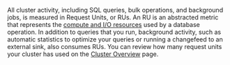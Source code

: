 All cluster activity, including SQL queries, bulk operations, and background jobs, is measured in Request Units, or RUs. An RU is an abstracted metric that represents the [compute and I/O resources](resource-usage.md#understand-resource-consumption) used by a database operation. In addition to queries that you run, background activity, such as automatic statistics to optimize your queries or running a changefeed to an external sink, also consumes RUs. You can review how many request units your cluster has used on the [Cluster Overview](cluster-overview-page.md#request-units) page.